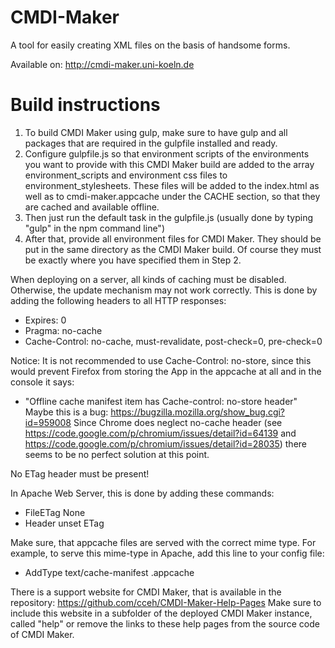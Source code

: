 CMDI-Maker
==========

A tool for easily creating XML files on the basis of handsome forms.

Available on: http://cmdi-maker.uni-koeln.de


# Build instructions #

1. To build CMDI Maker using gulp, make sure to have gulp and all packages that are required in the gulpfile installed and ready.
2. Configure gulpfile.js so that environment scripts of the environments you want to provide with this CMDI Maker build are added to the array environment_scripts and environment css files to environment_stylesheets. These files will be added to the index.html as well as to cmdi-maker.appcache under the CACHE section, so that they are cached and available offline.
3. Then just run the default task in the gulpfile.js (usually done by typing "gulp" in the npm command line")
4. After that, provide all environment files for CMDI Maker. They should be put in the same directory as the CMDI Maker build. Of course they must be exactly where you have specified them in Step 2.

When deploying on a server, all kinds of caching must be disabled. Otherwise, the update mechanism may not work correctly. This is done by adding the following headers to all HTTP responses:

* Expires: 0
* Pragma: no-cache
* Cache-Control: no-cache, must-revalidate, post-check=0, pre-check=0

Notice: It is not recommended to use Cache-Control: no-store, since this would prevent Firefox from storing the App in the appcache at all and in the console it says:
* "Offline cache manifest item has Cache-control: no-store header"
Maybe this is a bug: https://bugzilla.mozilla.org/show_bug.cgi?id=959008
Since Chrome does neglect no-cache header (see https://code.google.com/p/chromium/issues/detail?id=64139 and https://code.google.com/p/chromium/issues/detail?id=28035)
there seems to be no perfect solution at this point.

No ETag header must be present!

In Apache Web Server, this is done by adding these commands:
* FileETag None
* Header unset ETag

Make sure, that appcache files are served with the correct mime type.
For example, to serve this mime-type in Apache, add this line to your config file:
* AddType text/cache-manifest .appcache


There is a support website for CMDI Maker, that is available in the repository: https://github.com/cceh/CMDI-Maker-Help-Pages
Make sure to include this website in a subfolder of the deployed CMDI Maker instance, called "help" or remove the links to these help pages from the source code of CMDI Maker.